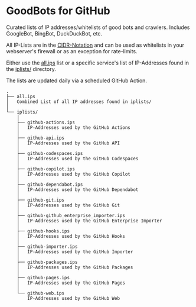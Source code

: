 # GoodBots for GitHub
Curated lists of IP addresses/whitelists of good bots and crawlers. Includes GoogleBot, BingBot, DuckDuckBot, etc.

All IP-Lists are in the [CIDR-Notation](https://en.wikipedia.org/wiki/Classless_Inter-Domain_Routing) and can be used as whitelists in your webserver's firewall or as an exception for rate-limits.

Either use the [all.ips](all.ips) list or a specific service's list of IP-Addresses found in the [iplists/](iplists/) directory.

The lists are updated daily via a scheduled GitHub Action.

  
```
.
├── all.ips 
│   Combined List of all IP addresses found in iplists/
│
└── iplists/
    │
    ├── github-actions.ips
    │   IP-Addresses used by the GitHub Actions
    │   
    ├── github-api.ips
    │   IP-Addresses used by the GitHub API
    │   
    ├── github-codespaces.ips
    │   IP-Addresses used by the GitHub Codespaces
    │   
    ├── github-copilot.ips
    │   IP-Addresses used by the GitHub Copilot
    │   
    ├── github-dependabot.ips
    │   IP-Addresses used by the GitHub Dependabot
    │   
    ├── github-git.ips
    │   IP-Addresses used by the GitHub Git
    │   
    ├── github-github_enterprise_importer.ips
    │   IP-Addresses used by the GitHub Enterprise Importer
    │   
    ├── github-hooks.ips
    │   IP-Addresses used by the GitHub Hooks
    │   
    ├── github-importer.ips
    │   IP-Addresses used by the GitHub Importer
    │   
    ├── github-packages.ips
    │   IP-Addresses used by the GitHub Packages
    │   
    ├── github-pages.ips
    │   IP-Addresses used by the GitHub Pages
    │
    └── github-web.ips 
        IP-Addresses used by the GitHub Web
        
```
